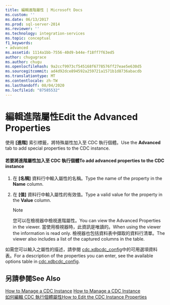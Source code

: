 ```yaml
---
title: 編輯進階屬性 | Microsoft Docs
ms.custom: ''
ms.date: 06/13/2017
ms.prod: sql-server-2014
ms.reviewer: ''
ms.technology: integration-services
ms.topic: conceptual
f1_keywords:
- advanced
ms.assetid: 1114a1bb-7556-40d9-b44e-f18ff7f63ed5
author: chugugrace
ms.author: chugu
ms.openlocfilehash: 9a2ccf9973cf545168f6778576ff27eae5e630d5
ms.sourcegitcommit: ad4d92dce894592a259721a1571b1d8736abacdb
ms.translationtype: MT
ms.contentlocale: zh-TW
ms.lasthandoff: 08/04/2020
ms.locfileid: "87585532"
---
```

# <a name="edit-the-advanced-properties"></a><span data-ttu-id="1d179-102">編輯進階屬性</span><span class="sxs-lookup"><span data-stu-id="1d179-102">Edit the Advanced Properties</span></span>
  <span data-ttu-id="1d179-103">使用 **[進階]** 索引標籤，將特殊屬性加入至 CDC 執行個體。</span><span class="sxs-lookup"><span data-stu-id="1d179-103">Use the **Advanced** tab to add special properties to the CDC instance.</span></span>  
  
#### <a name="to-add-advanced-properties-to-the-cdc-instance"></a><span data-ttu-id="1d179-104">若要將進階屬性加入至 CDC 執行個體</span><span class="sxs-lookup"><span data-stu-id="1d179-104">To add advanced properties to the CDC instance</span></span>  
  
1.  <span data-ttu-id="1d179-105">在 **[名稱]** 資料行中輸入屬性的名稱。</span><span class="sxs-lookup"><span data-stu-id="1d179-105">Type the name of the property in the **Name** column.</span></span>  
  
2.  <span data-ttu-id="1d179-106">在 **[值]** 資料行中輸入屬性的有效值。</span><span class="sxs-lookup"><span data-stu-id="1d179-106">Type a valid value for the property in the **Value** column.</span></span>  
  
    > [!NOTE]  
    >  <span data-ttu-id="1d179-107">您可以在檢視器中檢視進階屬性。</span><span class="sxs-lookup"><span data-stu-id="1d179-107">You can view the Advanced Properties in the viewer.</span></span> <span data-ttu-id="1d179-108">當使用檢視器時，此資訊是唯讀的。</span><span class="sxs-lookup"><span data-stu-id="1d179-108">When using the viewer the information is read only.</span></span> <span data-ttu-id="1d179-109">檢視器也包括資料表中擷取的資料行清單。</span><span class="sxs-lookup"><span data-stu-id="1d179-109">The viewer also includes a list of the captured columns in the table.</span></span>  
  
 <span data-ttu-id="1d179-110">如需您可以輸入之屬性的描述，請參閱 [cdc.xdbcdc_config](the-oracle-cdc-databases.md#bkmk_cdcxdbcdc_config)中的可用選項資料表。</span><span class="sxs-lookup"><span data-stu-id="1d179-110">For a description of the properties you can enter, see the available options table in [cdc.xdbcdc_config](the-oracle-cdc-databases.md#bkmk_cdcxdbcdc_config).</span></span>  
  
## <a name="see-also"></a><span data-ttu-id="1d179-111">另請參閱</span><span class="sxs-lookup"><span data-stu-id="1d179-111">See Also</span></span>  
 <span data-ttu-id="1d179-112">[How to Manage a CDC Instance](manage-a-cdc-instance.md) </span><span class="sxs-lookup"><span data-stu-id="1d179-112">[How to Manage a CDC Instance](manage-a-cdc-instance.md) </span></span>  
 [<span data-ttu-id="1d179-113">如何編輯 CDC 執行個體屬性</span><span class="sxs-lookup"><span data-stu-id="1d179-113">How to Edit the CDC Instance Properties</span></span>](how-to-edit-the-cdc-instance-properties.md)  
